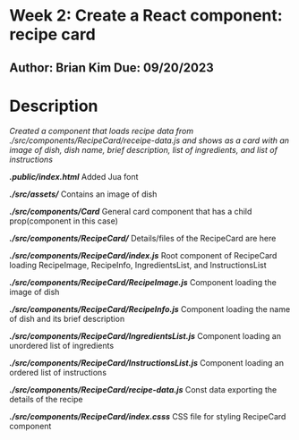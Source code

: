 # Week 2:  Create a React component: recipe card
**Author: Brian Kim**
**Due: 09/20/2023**
---
# Description
*Created a component that loads recipe data from ./src/components/RecipeCard/receipe-data.js and shows as a card with an image of dish, dish name, brief description, list of ingredients, and list of instructions*

***.public/index.html***
Added Jua font

***./src/assets/***
Contains an image of dish

***./src/components/Card***
General card component that has a child prop(component in this case)

***./src/components/RecipeCard/***
Details/files of the RecipeCard are here

***./src/components/RecipeCard/index.js***
Root component of RecipeCard loading RecipeImage, RecipeInfo, IngredientsList, and InstructionsList

***./src/components/RecipeCard/RecipeImage.js***
Component loading the image of dish

***./src/components/RecipeCard/RecipeInfo.js***
Component loading the name of dish and its brief description

***./src/components/RecipeCard/IngredientsList.js***
Component loading an unordered list of ingredients

***./src/components/RecipeCard/InstructionsList.js***
Component loading an ordered list of instructions

***./src/components/RecipeCard/recipe-data.js***
Const data exporting the details of the recipe

***./src/components/RecipeCard/index.csss***
CSS file for styling RecipeCard component